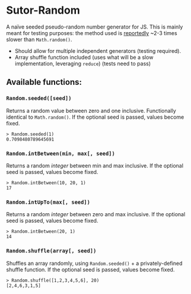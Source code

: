 # Sutor-Random

A naïve seeded pseudo-random number generator for JS. This is mainly meant for testing purposes: the method used is [reportedly](http://stackoverflow.com/questions/521295/javascript-random-seeds) ~2-3 times slower than `Math.random()`.

- Should allow for multiple independent generators (testing required).
- Array shuffle function included (uses what will be a slow implementation, leveraging `reduce`) (tests need to pass)


## Available functions:

### `Random.seeded([seed])`

Returns a random value between zero and one inclusive. Functionally identical to `Math.random()`. If the optional seed is passed, values become fixed.

```
> Random.seeded(1)
0.7098480789645691
```

### `Random.intBetween(min, max[, seed])`

Returns a random *integer* between min and max inclusive. If the optional seed is passed, values become fixed.

```
> Random.intBetween(10, 20, 1)
17
```

### `Random.intUpTo(max[, seed])`

Returns a random *integer* between zero and max inclusive. If the optional seed is passed, values become fixed.

```
> Random.intBetween(20, 1)
14
```


### `Random.shuffle(array[, seed])`

Shuffles an array randomly, using `Random.seeded()` + a privately-defined shuffle function. If the optional seed is passed, values become fixed.

```
> Random.shuffle([1,2,3,4,5,6], 20)
[2,4,6,3,1,5]
```

